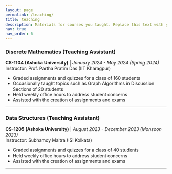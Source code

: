 ```yaml
---
layout: page
permalink: /teaching/
title: teaching
description: Materials for courses you taught. Replace this text with your description.
nav: true
nav_order: 6
---
```


### Discrete Mathematics (Teaching Assistant)

**CS-1104 (Ashoka University)** | _January 2024 - May 2024 (Spring 2024)_    
Instructor: Prof. Partha Pratim Das (IIT Kharagpur)
- Graded assignments and quizzes for a class of 160 students
- Occasionally taught topics such as Graph Algorithms in Discussion Sections of 20 students
- Held weekly office hours to address student concerns
- Assisted with the creation of assignments and exams
----

### Data Structures (Teaching Assistant)
**CS-1205 (Ashoka University)** | _August 2023 - December 2023 (Monsoon 2023)_    
Instructor: Subhamoy Maitra (ISI Kolkata)
- Graded assignments and quizzes for a class of 40 students
- Held weekly office hours to address student concerns
- Assisted with the creation of assignments and exams

----